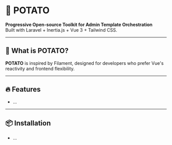 # 🥔 POTATO

**Progressive Open-source Toolkit for Admin Template Orchestration**  
Built with Laravel + Inertia.js + Vue 3 + Tailwind CSS.

---

## 🍟 What is POTATO?

**POTATO** is inspired by Filament, designed for developers who prefer Vue's reactivity and frontend flexibility.

---

## 🔥 Features

- ...

---

## 📦 Installation

- ...
